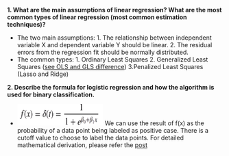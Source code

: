 **1. What are the main assumptions of linear regression? What are the most common types of linear regression (most common estimation techniques)?**
* The two main assumptions: 1. The relationship between independent variable X and dependent variable Y should be linear. 2. The residual errors from the regression fit should be normally distributed. 
* The common types: 1. Ordinary Least Squares 2. Generalized Least Squares ([see OLS and GLS difference](https://www.quora.com/Regression-statistics-What-is-the-difference-between-Ordinary-least-square-and-generalized-least-squares)) 3.Penalized Least Squares (Lasso and Ridge)

**2. Describe the formula for logistic regression and how the algorithm is used for binary classification.**
* <img src="Q2_Formula.png" width="200" height="50" /> We can use the result of f(x) as the probability of a data point being labeled as positive case. There is a cutoff value to choose to label the data points. For detailed mathematical derivation, please refer the [post](http://www.win-vector.com/blog/2011/09/the-simpler-derivation-of-logistic-regression/)
